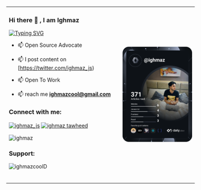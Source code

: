 <table>
  <tr>
  <td valign="center">
      
### Hi there 👋 , I am Ighmaz 

    
    
    
[![Typing SVG](https://readme-typing-svg.herokuapp.com/?lines=Frontend+Developer;TypeScript+Fan+Boy;Exploring+Web3)](https://git.io/typing-svg)

    
 - 📫  Open Source Advocate
    
 - 📫 I post content on [https://twitter.com/ighmaz_js)
 
 - 📫  Open To Work

 - 📫  reach me **ighmazcool@gmail.com**
    


<h3 align="left">Connect with me:</h3>
<p align="left">
<a href="https://twitter.com/ighmaz_js" target="blank"><img align="center" src="https://raw.githubusercontent.com/rahuldkjain/github-profile-readme-generator/master/src/images/icons/Social/twitter.svg" alt="ighmaz_js" height="30" width="40" /></a>
<a href="https://linkedin.com/in/ighmaz tawheed" target="blank"><img align="center" src="https://raw.githubusercontent.com/rahuldkjain/github-profile-readme-generator/master/src/images/icons/Social/linked-in-alt.svg" alt="ighmaz tawheed" height="30" width="40" /></a>

</p>


    
    

<p><img align="center" src="https://github-readme-stats.vercel.app/api/top-langs?username=ighmaz&show_icons=true&locale=en&layout=compact" alt="ighmaz" /></p>
    <h3 align="left">Support:</h3>
    
       
    
<p><a href="https://www.buymeacoffee.com/ighmazcoolD"> <img align="left" src="https://cdn.buymeacoffee.com/buttons/v2/default-yellow.png" height="50" width="210" alt="ighmazcoolD" /></a></p><br><br>
    
  </td>
    <td>
      <a href="https://app.daily.dev/ighmaz"><img src="https://github.com/ighmaZ/ighmaZ/blob/master/devcard.svg" width="400" alt="ighmaz's Dev Card"/></a>
      
        
  </tr>
</table>




